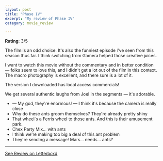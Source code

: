 ```yaml
---
layout: post
title: "Phase IV"
excerpt: "My review of Phase IV"
category: movie_review

---
```


**Rating:** 3/5

The film is an odd choice. It's also the funniest episode I've seen from this season thus far. I think switching from Gamera helped those creative juices.

I want to watch this movie without the commentary and in better condition — folks seem to love this, and I didn't get a lot out of the film in this context. The macro photography is excellent, and there sure is a lot of it.

The version I downloaded has local access commercials!

We get several authentic laughs from Joel in the segments — it's adorable.

* — My god, they're enormous! — I think it's because the camera is really close
* Why do these ants groom themselves? They're already pretty shiny
* That wheel's a Ferris wheel to those ants. And this is their amusement park.
* Chex Party Mix... with ants
* I think we're making too big a deal of this ant problem
* They're sending a message! Mars... needs... ants?

<hr>

[See Review on Letterboxd](https://boxd.it/6S7bth)
